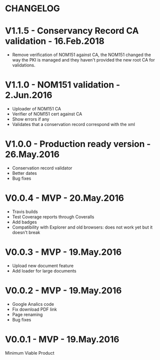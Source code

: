 # CHANGELOG

# V1.1.5 - Conservancy Record CA validation - 16.Feb.2018
- Remove verification of NOM151 against CA, the NOM151 changed the way the PKI is managed and they haven't provided the new root CA for validations.

# V1.1.0 - NOM151 validation - 2.Jun.2016
- Uploader of NOM151 CA
- Verifier of NOM151 cert against CA
- Show errors if any
- Validates that a conservation record correspond with the xml

# V1.0.0 - Production ready version - 26.May.2016
- Conservation record validator
- Better dates
- Bug fixes

# V0.0.4 - MVP - 20.May.2016
- Travis builds
- Test Coverage reports through Coveralls
- Add badges
- Compatibility with Explorer and old browsers: does not work yet but it doesn't break

# V0.0.3 - MVP - 19.May.2016
- Upload new document feature
- Add loader for large documents

# V0.0.2 - MVP - 19.May.2016
- Google Analics code
- Fix download PDF link
- Page renaming
- Bug fixes

# V0.0.1 - MVP - 19.May.2016
Minimum Viable Product
